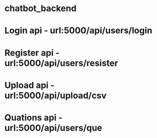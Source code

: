 # chatbot_backend

# Login api - url:5000/api/users/login
# Register api - url:5000/api/users/resister
# Upload api - url:5000/api/upload/csv
# Quations api - url:5000/api/users/que